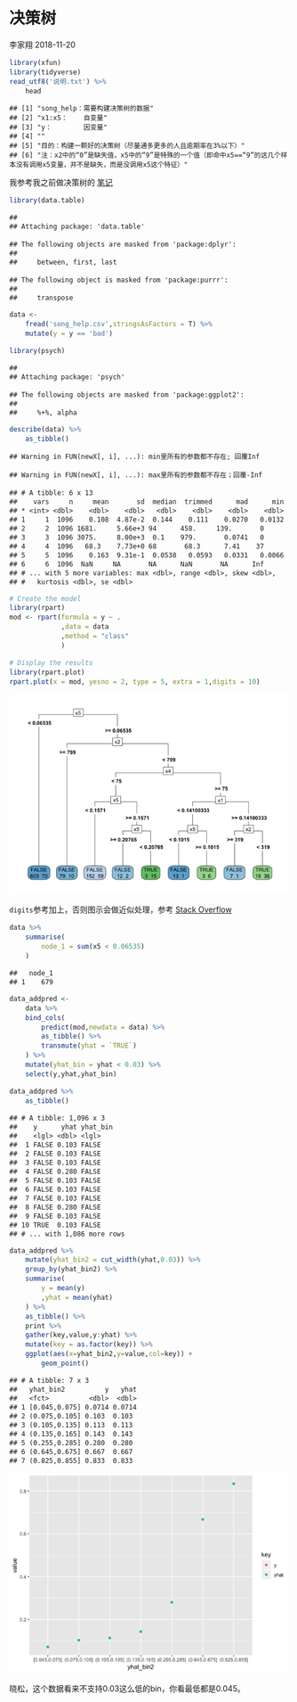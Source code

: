 决策树
================
李家翔
2018-11-20

``` r
library(xfun)
library(tidyverse)
read_utf8('说明.txt') %>% 
    head
```

    ## [1] "song_help：需要构建决策树的数据"                                                                                                  
    ## [2] "x1:x5：    自变量"                                                                                                                
    ## [3] "y：        因变量"                                                                                                                
    ## [4] ""                                                                                                                                 
    ## [5] "目的：构建一颗好的决策树（尽量通多更多的人且逾期率在3%以下）"                                                                     
    ## [6] "注：x2中的“0”是缺失值，x5中的“9”是特殊的一个值（即命中x5==“9”的这几个样本没有调用x5变量，并不是缺失，而是没调用x5这个特征）"

我参考我之前做决策树的
[笔记](https://jiaxiangli.netlify.com/2018/01/machine-learning-with-tree-based-models-in-r/)

``` r
library(data.table)
```

    ## 
    ## Attaching package: 'data.table'

    ## The following objects are masked from 'package:dplyr':
    ## 
    ##     between, first, last

    ## The following object is masked from 'package:purrr':
    ## 
    ##     transpose

``` r
data <- 
    fread('song_help.csv',stringsAsFactors = T) %>% 
    mutate(y = y == 'bad')
```

``` r
library(psych)
```

    ## 
    ## Attaching package: 'psych'

    ## The following objects are masked from 'package:ggplot2':
    ## 
    ##     %+%, alpha

``` r
describe(data) %>% 
    as_tibble()
```

    ## Warning in FUN(newX[, i], ...): min里所有的参数都不存在; 回覆Inf

    ## Warning in FUN(newX[, i], ...): max里所有的参数都不存在；回覆-Inf

    ## # A tibble: 6 x 13
    ##    vars     n     mean       sd  median  trimmed      mad      min
    ## * <int> <dbl>    <dbl>    <dbl>   <dbl>    <dbl>    <dbl>    <dbl>
    ## 1     1  1096    0.108  4.87e-2  0.144    0.111    0.0270   0.0132
    ## 2     2  1096 1681.     5.66e+3 94      458.     139.       0     
    ## 3     3  1096 3075.     8.00e+3  0.1    979.       0.0741   0     
    ## 4     4  1096   68.3    7.73e+0 68       68.3      7.41    37     
    ## 5     5  1096    0.163  9.31e-1  0.0538   0.0593   0.0331   0.0066
    ## 6     6  1096  NaN     NA       NA      NaN       NA      Inf     
    ## # ... with 5 more variables: max <dbl>, range <dbl>, skew <dbl>,
    ## #   kurtosis <dbl>, se <dbl>

``` r
# Create the model
library(rpart)
mod <- rpart(formula = y ~ . 
             ,data = data
             ,method = "class"
             )
```

``` r
# Display the results
library(rpart.plot)
rpart.plot(x = mod, yesno = 2, type = 5, extra = 1,digits = 10)
```

![](README_files/figure-gfm/unnamed-chunk-5-1.png)<!-- -->

`digits`参考加上，否则图示会做近似处理，参考 [Stack
Overflow](https://stackoverflow.com/questions/31571248/rpart-rounding-values?answertab=active)

``` r
data %>% 
    summarise(
        node_1 = sum(x5 < 0.06535)
    )
```

    ##   node_1
    ## 1    679

``` r
data_addpred <- 
    data %>% 
    bind_cols(
        predict(mod,newdata = data) %>% 
        as_tibble() %>% 
        transmute(yhat = `TRUE`)
    ) %>% 
    mutate(yhat_bin = yhat < 0.03) %>% 
    select(y,yhat,yhat_bin)
```

``` r
data_addpred %>% 
    as_tibble()
```

    ## # A tibble: 1,096 x 3
    ##    y      yhat yhat_bin
    ##    <lgl> <dbl> <lgl>   
    ##  1 FALSE 0.103 FALSE   
    ##  2 FALSE 0.103 FALSE   
    ##  3 FALSE 0.103 FALSE   
    ##  4 FALSE 0.280 FALSE   
    ##  5 FALSE 0.103 FALSE   
    ##  6 FALSE 0.103 FALSE   
    ##  7 FALSE 0.103 FALSE   
    ##  8 FALSE 0.280 FALSE   
    ##  9 FALSE 0.103 FALSE   
    ## 10 TRUE  0.103 FALSE   
    ## # ... with 1,086 more rows

``` r
data_addpred %>% 
    mutate(yhat_bin2 = cut_width(yhat,0.03)) %>% 
    group_by(yhat_bin2) %>% 
    summarise(
        y = mean(y)
        ,yhat = mean(yhat)
    ) %>% 
    as_tibble() %>% 
    print %>% 
    gather(key,value,y:yhat) %>% 
    mutate(key = as.factor(key)) %>% 
    ggplot(aes(x=yhat_bin2,y=value,col=key)) +
        geom_point()
```

    ## # A tibble: 7 x 3
    ##   yhat_bin2          y   yhat
    ##   <fct>          <dbl>  <dbl>
    ## 1 [0.045,0.075] 0.0714 0.0714
    ## 2 (0.075,0.105] 0.103  0.103 
    ## 3 (0.105,0.135] 0.113  0.113 
    ## 4 (0.135,0.165] 0.143  0.143 
    ## 5 (0.255,0.285] 0.280  0.280 
    ## 6 (0.645,0.675] 0.667  0.667 
    ## 7 (0.825,0.855] 0.833  0.833

![](README_files/figure-gfm/unnamed-chunk-9-1.png)<!-- -->

晓松，这个数据看来不支持0.03这么低的bin，你看最低都是0.045。
